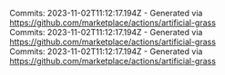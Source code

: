 Commits: 2023-11-02T11:12:17.194Z - Generated via https://github.com/marketplace/actions/artificial-grass
<br>
Commits: 2023-11-02T11:12:17.194Z - Generated via https://github.com/marketplace/actions/artificial-grass
<br>
Commits: 2023-11-02T11:12:17.194Z - Generated via https://github.com/marketplace/actions/artificial-grass
<br>
